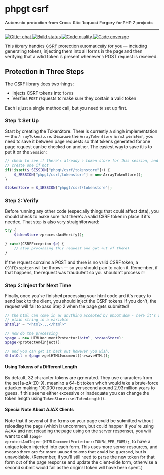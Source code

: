 # phpgt csrf
Automatic protection from Cross-Site Request Forgery for PHP 7 projects

***

<a href="https://gitter.im/phpgt/csrf" target="_blank">
    <img src="https://img.shields.io/gitter/room/phpgt/csrf.svg?style=flat-square" alt="Gitter chat" />
</a>
<a href="https://circleci.com/gh/phpgt/csrf" target="_blank">
    <img src="https://img.shields.io/circleci/project/phpgt/csrf/master.svg?style=flat-square" alt="Build status" />
</a>
<a href="https://scrutinizer-ci.com/g/phpgt/csrf" target="_blank">
    <img src="https://img.shields.io/scrutinizer/g/phpgt/csrf/master.svg?style=flat-square" alt="Code quality" />
</a>
<a href="https://scrutinizer-ci.com/g/phpgt/csrf" target="_blank">
    <img src="https://img.shields.io/scrutinizer/coverage/g/phpgt/csrf/master.svg?style=flat-square" alt="Code coverage" />
</a>


This library handles [CSRF](https://www.owasp.org/index.php/Cross-Site_Request_Forgery_(CSRF)) protection automatically for you — including generating tokens, injecting them into all forms in the page and then verifying that a valid token is present whenever a POST request is received.


## Protection in Three Steps

The CSRF library does two things:

  * Injects CSRF tokens into `form`s
  * Verifies `POST` requests to make sure they contain a valid token

Each is just a single method call, but you need to set up first.


### Step 1: Set Up

Start by creating the TokenStore.  There is currently a single implementation — the `ArrayTokenStore`.  Because the `ArrayTokenStore` is not peristent, you need to save it between page requests so that tokens generated for one page request can be checked on another.  The easiest way to save it is to put it on the `Session`:

```php
// check to see if there's already a token store for this session, and
// create one if not
if(!isset($_SESSION["phpgt/csrf/tokenstore"])) {
    $_SESSION["phpgt/csrf/tokenstore"] = new ArrayTokenStore();
}

$tokenStore = $_SESSION["phpgt/csrf/tokenstore"];
```


### Step 2: Verify

Before running any other code (especially things that could affect data), you should check to make sure that there's a valid CSRF token in place if it's needed.  That step is also very straightforward:

```php
try {
    $tokenStore->processAndVerify();

} catch(CSRFException $e) {
    // stop processing this request and get out of there!
}
```

If the request contains a POST and there is no valid CSRF token, a `CSRFException` will be thrown — so you should plan to catch it.  Remember, if that happens, the request was fraudulent so you shouldn't process it!


### Step 3: Inject for Next Time

Finally, once you've finished processing your html code and it's ready to send back to the client, you should inject the CSRF tokens.  If you don't, the request will fail to pass Step 2 when the page gets submitted!

```php
// the html can come in as anything accepted by phpgt\dom - here it's a
// plain string in a variable
$htmlIn = "<html>...</html>"

// now do the processing
$page = new HTMLDocumentProtector($html, $tokenStore);
$page->protectAndInject();

// and you can get it back out however you wish.
$htmlOut = $page->getHTMLDocument()->saveHTML();
```

#### Using Tokens of a Different Length

By default, 32 character tokens are generated.  They use characters from the set \[a-zA-Z0-9\], meaning a 64-bit token which would take a brute-force attacker making 100,000 requests per second around 2.93 million years to guess.  If this seems either excessive or inadequate you can change the token length using `TokenStore::setTokenLength()`.


#### Special Note About AJAX Clients

Note that if several of the forms on your page could be submitted without reloading the page (which is uncommon, but could happen if you're using AJAX and not reloading the page using on the server response), you will want to call `$page->protectAndInject(HTMLDocumentProtector::TOKEN_PER_FORM);`, to have a unique token injected into each form.  This uses more server resources, and means there are far more unused tokens that could be guessed, but is unavoidable.  (Remember, if you'll still need to parse the new token for that form out of the page response and update the client-side form, otherwise a second submit would fail as the original token will have been spent.)